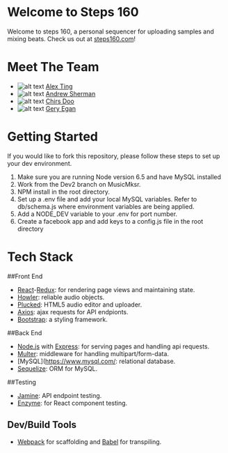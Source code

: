 # Welcome to Steps 160

Welcome to steps 160, a personal sequencer for uploading samples and mixing beats. Check us out at [steps160.com](http://steps160.com/)!

# Meet The Team

* ![alt text](https://avatars2.githubusercontent.com/u/14987737?v=3&s=75) [Alex Ting](https://github.com/acting326)
* ![alt text](https://avatars3.githubusercontent.com/u/13542220?v=3&s=75>) [Andrew Sherman](https://github.com/ashermanwmf)
* ![alt text](https://avatars3.githubusercontent.com/u/19693600?v=3&s=75) [Chirs Doo](https://github.com/potatosfarmer)
* ![alt text](https://avatars2.githubusercontent.com/u/15621349?v=3&s=75) [Gery Egan](https://github.com/geryegan)

# Getting Started

If you would like to fork this repository, please follow these steps to set up your dev environment.

1. Make sure you are running Node version 6.5 and have MySQL installed
2. Work from the Dev2 branch on MusicMksr.
3. NPM install in the root directory.
4. Set up a .env file and add your local MySQL variables. Refer to db/schema.js where environment variables are being applied.
5. Add a NODE_DEV variable to your .env for port number.
6. Create a facebook app and add keys to a config.js file in the root directory

# Tech Stack

##Front End

* [React](https://facebook.github.io/react/)-[Redux](https://github.com/reactjs/redux): for rendering page views and maintaining state.
* [Howler](https://howlerjs.com/): reliable audio objects.
* [Plucked](https://github.com/plucked/html5-audio-editor): HTML5 audio editor and uploader.
* [Axios](https://github.com/mzabriskie/axios): ajax requests for API endpionts.
* [Bootstrap](http://getbootstrap.com/): a styling framework.

##Back End

* [Node.js](https://nodejs.org/en/) with [Express](http://expressjs.com/): for serving pages and handling api requests.
* [Multer](https://github.com/expressjs/multer): middleware for handling multipart/form-data.
* [MySQL](https://www.mysql.com/: relational database.
* [Sequelize](http://docs.sequelizejs.com/en/v3/): ORM for MySQL.

##Testing

* [Jamine](https://jasmine.github.io/): API endpoint testing.
* [Enzyme](https://github.com/airbnb/enzyme): for React component testing.

## Dev/Build Tools
* [Webpack](https://webpack.github.io/) for scaffolding and [Babel](https://babeljs.io/) for transpiling.

